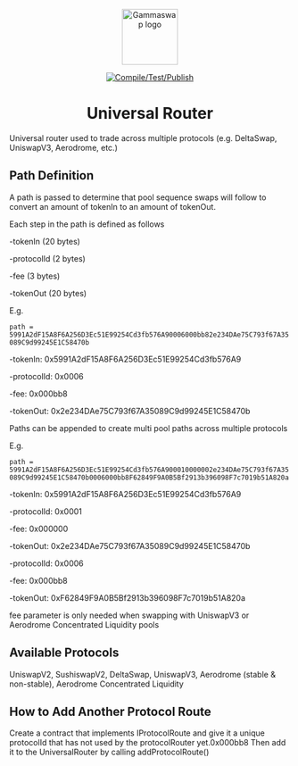 <p align="center"><a href="https://gammaswap.com" target="_blank" rel="noopener noreferrer"><img width="100" src="https://app.gammaswap.com/logo.svg" alt="Gammaswap logo"></a></p>

<p align="center">
  <a href="https://github.com/gammaswap/universal-router/actions/workflows/main.yml">
    <img src="https://github.com/gammaswap/universal-router/actions/workflows/main.yml/badge.svg?branch=main" alt="Compile/Test/Publish">
  </a>
</p>

<h1 align="center">Universal Router</h1>
Universal router used to trade across multiple protocols (e.g. DeltaSwap, UniswapV3, Aerodrome, etc.)

## Path Definition

A path is passed to determine that pool sequence swaps will follow to convert an amount of tokenIn to an amount of tokenOut.

Each step in the path is defined as follows

-tokenIn (20 bytes)

-protocolId (2 bytes)

-fee (3 bytes)

-tokenOut (20 bytes)

E.g.

`path = 5991A2dF15A8F6A256D3Ec51E99254Cd3fb576A90006000bb82e234DAe75C793f67A35089C9d99245E1C58470b`

-tokenIn: 0x5991A2dF15A8F6A256D3Ec51E99254Cd3fb576A9

-protocolId: 0x0006

-fee: 0x000bb8

-tokenOut: 0x2e234DAe75C793f67A35089C9d99245E1C58470b

Paths can be appended to create multi pool paths across multiple protocols

E.g.

`path = 5991A2dF15A8F6A256D3Ec51E99254Cd3fb576A900010000002e234DAe75C793f67A35089C9d99245E1C58470b0006000bb8F62849F9A0B5Bf2913b396098F7c7019b51A820a`

-tokenIn: 0x5991A2dF15A8F6A256D3Ec51E99254Cd3fb576A9

-protocolId: 0x0001

-fee: 0x000000

-tokenOut: 0x2e234DAe75C793f67A35089C9d99245E1C58470b

-protocolId: 0x0006

-fee: 0x000bb8

-tokenOut: 0xF62849F9A0B5Bf2913b396098F7c7019b51A820a

fee parameter is only needed when swapping with UniswapV3 or Aerodrome Concentrated Liquidity pools

## Available Protocols
UniswapV2, SushiswapV2, DeltaSwap, UniswapV3, Aerodrome (stable & non-stable), Aerodrome Concentrated Liquidity

## How to Add Another Protocol Route

Create a contract that implements IProtocolRoute and give it a unique protocolId that has not used by the protocolRouter yet.0x000bb8
Then add it to the UniversalRouter by calling addProtocolRoute()